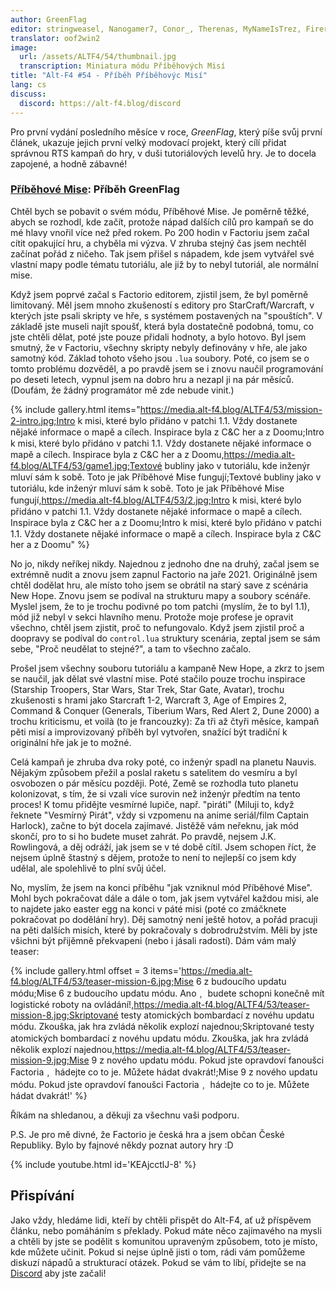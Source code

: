 ```yaml
---
author: GreenFlag
editor: stringweasel, Nanogamer7, Conor_, Therenas, MyNameIsTrez, Firerazer
translator: oof2win2
image:
  url: /assets/ALTF4/54/thumbnail.jpg
  transcription: Miniatura módu Příběhových Misí
title: "Alt-F4 #54 - Příběh Příběhovýc Misí"
lang: cs
discuss:
  discord: https://alt-f4.blog/discord
---
```


Pro první vydání posledního měsíce v roce, *GreenFlag*, který píše svůj první článek, ukazuje jejich první velký modovací projekt, který cílí přidat správnou RTS kampaň do hry, v duši tutoriálových levelů hry. Je to docela zapojené, a hodně zábavné!

### [Příběhové Mise](https://mods.factorio.com/mod/Story-Missions): Příběh <author>GreenFlag</author>

Chtěl bych se pobavit o svém módu, Příběhové Mise. Je poměrně těžké, abych se rozhodl, kde začít, protože nápad dalších cílů pro kampaň se do mé hlavy vnořil více než před rokem. Po 200 hodin v Factoriu jsem začal cítit opakující hru, a chyběla mi výzva. V zhruba stejný čas jsem nechtěl začínat pořád z ničeho. Tak jsem přišel s nápadem, kde jsem vytvářel své vlastní mapy podle tématu tutoriálu, ale již by to nebyl tutoriál, ale normální mise.

Když jsem poprvé začal s Factorio editorem, zjistil jsem, že byl poměrně limitovaný. Měl jsem mnoho zkušeností s editory pro StarCraft/Warcraft, v kterých jste psali skripty ve hře, s systémem postavených na "spouštích". V základě jste museli najít spoušť, která byla dostatečně podobná, tomu, co jste chtěli dělat, poté jste pouze přidali hodnoty, a bylo hotovo. Byl jsem smutný, že v Factoriu, všechny skripty nebyly definovány v hře, ale jako samotný kód. Základ tohoto všeho jsou `.lua` soubory. Poté, co jsem se o tomto problému dozvěděl, a po pravdě jsem se i znovu naučil programování po deseti letech, vypnul jsem na dobro hru a nezapl ji na pár měsíců. (Doufám, že žádný programátor mě zde nebude vinit.)

{% include gallery.html items="https://media.alt-f4.blog/ALTF4/53/mission-2-intro.jpg;Intro k misi⹁ které bylo přidáno v patchi 1.1. Vždy dostanete nějaké informace o mapě a cílech. Inspirace byla z C&C her a z Doomu;Intro k misi⹁ které bylo přidáno v patchi 1.1. Vždy dostanete nějaké informace o mapě a cílech. Inspirace byla z C&C her a z Doomu,https://media.alt-f4.blog/ALTF4/53/game1.jpg;Textové bubliny jako v tutoriálu⹁ kde inženýr mluví sám k sobě. Toto je jak Příběhové Mise fungují;Textové bubliny jako v tutoriálu⹁ kde inženýr mluví sám k sobě. Toto je jak Příběhové Mise fungují,https://media.alt-f4.blog/ALTF4/53/2.jpg;Intro k misi⹁ které bylo přidáno v patchi 1.1. Vždy dostanete nějaké informace o mapě a cílech. Inspirace byla z C&C her a z Doomu;Intro k misi⹁ které bylo přidáno v patchi 1.1. Vždy dostanete nějaké informace o mapě a cílech. Inspirace byla z C&C her a z Doomu" %}

No jo, nikdy neříkej nikdy. Najednou z jednoho dne na druhý, začal jsem se extrémně nudit a znovu jsem zapnul Factorio na jaře 2021. Originálně jsem chtěl dodělat hru, ale místo toho jsem se obrátil na starý save z scénária New Hope. Znovu jsem se podíval na strukturu mapy a soubory scénáře. Myslel jsem, že to je trochu podivné po tom patchi (myslím, že to byl 1.1), mód již nebyl v sekci hlavního menu. Protože moje profese je opravit všechno, chtěl jsem zjistit, proč to nefungovalo. Když jsem zjistil proč a doopravy se podíval do `control.lua` struktury scenária, zeptal jsem se sám sebe, "Proč neudělat to stejné?", a tam to všechno začalo.

Prošel jsem všechny souboru tutoriálu a kampaně New Hope, a zkrz to jsem se naučil, jak dělat své vlastní mise. Poté stačilo pouze trochu inspirace (Starship Troopers, Star Wars, Star Trek, Star Gate, Avatar), trochu zkušenosti s hrami jako Starcraft 1-2, Warcraft 3, Age of Empires 2, Command & Conquer (Generals, Tiberium Wars, Red Alert 2, Dune 2000) a trochu kriticismu, et voilà (to je francouzky): Za tři až čtyři měsíce, kampaň pěti misí a improvizovaný příběh byl vytvořen, snažící být tradiční k originální hře jak je to možné.

Celá kampaň je zhruba dva roky poté, co inženýr spadl na planetu Nauvis. Nějakým způsobem přežil a poslal raketu s satelitem do vesmíru a byl osvobozen o pár měsícu později. Poté, Země se rozhodla tuto planetu kolonizovat, s tím, že si vzali více surovin než inženýr předtím na tento proces! K tomu přidějte vesmírné lupiče, např. "piráti" (Miluji to, když řeknete "Vesmírný Pirát", vždy si vzpomenu na anime seriál/film Captain Harlock), začne to být docela zajímavé. Jistěžě vám neřeknu, jak mód skončí, pro to si ho budete muset zahrát. Po pravdě, nejsem J.K. Rowlingová, a děj odráží, jak jsem se v té době cítil. Jsem schopen říct, že nejsem úplně štastný s dějem, protože to není to nejlepší co jsem kdy udělal, ale spolehlivě to plní svůj účel.

No, myslím, že jsem na konci příběhu "jak vzniknul mód Příběhové Mise". Mohl bych pokračovat dále a dále o tom, jak jsem vytvářel každou misi, ale to najdete jako easter egg na konci v páté misi (poté co zmáčknete pokračovat po dodělání hry). Děj samotný není ještě hotov, a pořád pracuji na pěti dalších misích, které by pokračovaly s dobrodružstvím. Měli by jste všichni být přijěmně překvapeni (nebo i jásali radostí). Dám vám malý teaser:

{% include gallery.html offset = 3 items='https://media.alt-f4.blog/ALTF4/53/teaser-mission-6.jpg;Mise 6 z budoucího updatu módu;Mise 6 z budoucího updatu módu. Ano﹐ budete schopni konečně mít logistické roboty na ovládání!,https://media.alt-f4.blog/ALTF4/53/teaser-mission-8.jpg;Skriptované testy atomických bombardací z novéhu updatu módu. Zkouška⹁ jak hra zvládá několik explozí najednou;Skriptované testy atomických bombardací z novéhu updatu módu. Zkouška⹁ jak hra zvládá několik explozí najednou,https://media.alt-f4.blog/ALTF4/53/teaser-mission-9.jpg;Mise 9 z nového updatu módu. Pokud jste opravdoví fanoušci Factoria﹐ hádejte co to je. Můžete hádat dvakrát!;Mise 9 z nového updatu módu. Pokud jste opravdoví fanoušci Factoria﹐ hádejte co to je. Můžete hádat dvakrát!' %}

Říkám na shledanou, a děkuji za všechnu vaši podporu.

P.S. Je pro mě divné, že Factorio je česká hra a jsem občan České Republiky. Bylo by fajnové někdy poznat autory hry :D

{% include youtube.html id='KEAjcctlJ-8' %}

## Přispívání

Jako vždy, hledáme lidi, kteří by chtěli přispět do Alt-F4, ať už příspěvem článku, nebo pomáháním s překlady. Pokud máte něco zajímavého na mysli a chtěli by jste se podělit s komunitou upraveným způsobem, toto je místo, kde můžete učinit. Pokud si nejse úplně jisti o tom, rádi vám pomůžeme diskuzí nápadů a strukturací otázek. Pokud se vám to líbí, přidejte se na [Discord](https://alt-f4.blog/discord) aby jste začali!
